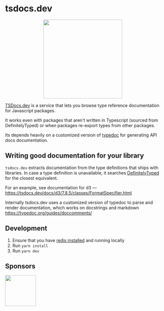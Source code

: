 # tsdocs.dev

<p align="center">
<img src="public/android-chrome-512x512.png" width="256" height="256" />
</p>

[TSDocs.dev](https://tsdocs.dev) is a service that lets you browse type reference documentation
for Javascript packages.

It works even with packages that aren't written in Typescript (sourced from DefinitelyTyped)
or when packages re-export types from other packages.

Its depends heavily on a customized version of [typedoc](https://github.com/TypeStrong/typedoc)
for generating API docs documentation.

## Writing good documentation for your library

`tsdocs.dev` extracts documentation from the type definitions that ships with libraries. In case a type definition is 
unavailable, it searches [DefinitelyTyped](https://github.com/DefinitelyTyped/DefinitelyTyped) for the closest equivalent.

For an example, see documentation for d3 —
https://tsdocs.dev/docs/d3/7.8.5/classes/FormatSpecifier.html

Internally tsdocs.dev uses a customized version of typedoc to parse 
and render documentation, which works on docstrings and markdown
https://typedoc.org/guides/doccomments/


## Development

1. Ensure that you have [redis installed](https://redis.io/docs/install/install-redis/) and running locally
2. Run `yarn install`
3. Run `yarn dev`

## Sponsors

<a href="https://www.digitalocean.com?utm_medium=opensource&utm_source=tsdocs"><img width="100px" src="https://upload.wikimedia.org/wikipedia/commons/f/ff/DigitalOcean_logo.svg"/></a>
